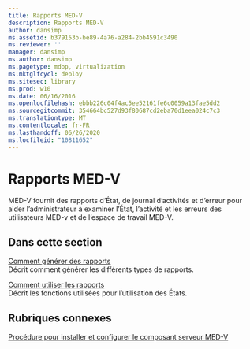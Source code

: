 ```yaml
---
title: Rapports MED-V
description: Rapports MED-V
author: dansimp
ms.assetid: b379153b-be89-4a76-a284-2bb4591c3490
ms.reviewer: ''
manager: dansimp
ms.author: dansimp
ms.pagetype: mdop, virtualization
ms.mktglfcycl: deploy
ms.sitesec: library
ms.prod: w10
ms.date: 06/16/2016
ms.openlocfilehash: ebbb226c04f4ac5ee52161fe6c0059a13fae5dd2
ms.sourcegitcommit: 354664bc527d93f80687cd2eba70d1eea024c7c3
ms.translationtype: MT
ms.contentlocale: fr-FR
ms.lasthandoff: 06/26/2020
ms.locfileid: "10811652"
---
```

# Rapports MED-V


MED-V fournit des rapports d’État, de journal d’activités et d’erreur pour aider l’administrateur à examiner l’État, l’activité et les erreurs des utilisateurs MED-v et de l’espace de travail MED-V.

## Dans cette section


<a href="" id="how-to-generate-reports"></a>[Comment générer des rapports](how-to-generate-reports-medvv2.md)  
Décrit comment générer les différents types de rapports.

<a href="" id="how-to-work-with-reports"></a>[Comment utiliser les rapports](how-to-work-with-reports.md)  
Décrit les fonctions utilisées pour l’utilisation des États.

## Rubriques connexes


[Procédure pour installer et configurer le composant serveur MED-V](how-to-install-and-configure-the-med-v-server-component.md)

 

 





